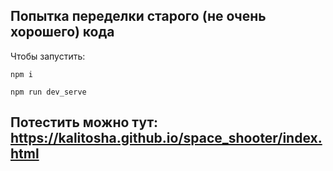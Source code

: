 Попытка переделки старого (не очень хорошего) кода
---

 Чтобы запустить:

```
npm i

npm run dev_serve
```

Потестить можно тут: https://kalitosha.github.io/space_shooter/index.html
-


